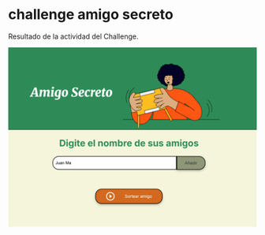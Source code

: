 # challenge amigo secreto 

Resultado de la actividad del Challenge.

![alt text](./assets/image.png)